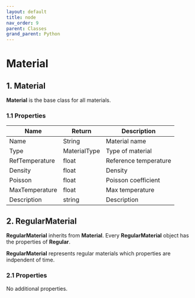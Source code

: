 ```yaml
---
layout: default
title: node
nav_order: 9
parent: Classes
grand_parent: Python
---
```


# Material

## 1. Material

**Material** is the base class for all materials.

### 1.1 Properties

| Name | Return | Description |
| --- | ----------- | ----------- |
| Name | String | Material name |
| Type | MaterialType | Type of material |
| RefTemperature | float | Reference temperature |
| Density | float | Density |
| Poisson | float |Poisson coefficient |
| MaxTemperature | float | Max temperature |
| Description | string | Description |


## 2. RegularMaterial

**RegularMaterial** inherits from **Material**. Every **RegularMaterial** object has the properties of **Regular**. 

**RegularMaterial** represents regular materials which properties are indpendent of time.


### 2.1 Properties

No additional properties.
